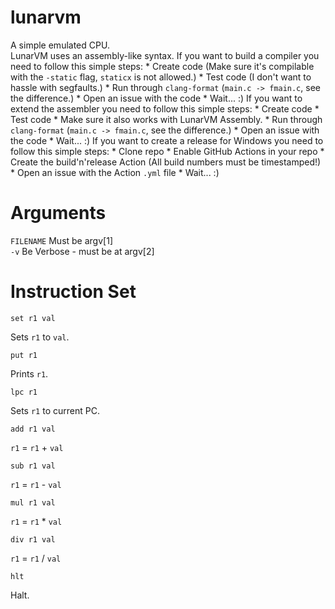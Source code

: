 # lunarvm
A simple emulated CPU.<br>
LunarVM uses an assembly-like syntax.
If you want to build a compiler you need to follow this simple steps:
    * Create code (Make sure it's compilable with the `-static` flag, `staticx` is not allowed.)
    * Test code (I don't want to hassle with segfaults.)
    * Run through `clang-format` (`main.c -> fmain.c`, see the difference.)
    * Open an issue with the code
    * Wait... :)
If you want to extend the assembler you need to follow this simple steps:
    * Create code
    * Test code
    * Make sure it also works with LunarVM Assembly.
    * Run through `clang-format` (`main.c -> fmain.c`, see the difference.)
    * Open an issue with the code
    * Wait... :)
If you want to create a release for Windows you need to follow this simple steps:
    * Clone repo
    * Enable GitHub Actions in your repo
    * Create the build'n'release Action (All build numbers must be timestamped!)
    * Open an issue with the Action `.yml` file
    * Wait... :)

# Arguments
`FILENAME` Must be argv[1]<br>
`-v` Be Verbose - must be at argv[2]<br>

# Instruction Set
```
set r1 val
```
Sets `r1` to `val`.<br>
```
put r1
```
Prints `r1`.<br>
```
lpc r1
```
Sets `r1` to current PC.<br>
```
add r1 val
```
`r1` = `r1` + `val`<br>
```
sub r1 val
```
`r1` = `r1` - `val`<br>
```
mul r1 val
```
`r1` = `r1` * `val`<br>
```
div r1 val
```
`r1` = `r1` / `val`<br>
```
hlt
```
Halt.